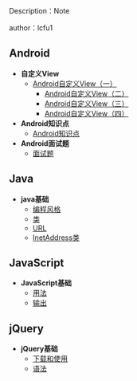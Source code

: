 Description：Note

author：lcfu1

## Android

- **自定义View**
  - [Android自定义View（一）](Android/CustomView/CustomView1.md)
    - [Android自定义View（二）](Android/CustomView/CustomView2.md)
    - [Android自定义View（三）](Android/CustomView/CustomView3.md)
    - [Android自定义View（四）](Android/CustomView/CustomView4.md)
- **Android知识点**
  - [Android知识点](Android/AndroidKnowledge.md)
- **Android面试题**
  - [面试题](Android/Interview/interview.md)

## Java

- **java基础**
  - [编程风格](Java/CodingStyle.md)
  - [类](Java/class.md)
  - [URL](Java/URL.md)
  - [InetAddress类](Java/InetAddress.md)

## JavaScript

- **JavaScript基础**
  - [用法](JavaScript/use.md)
  - [输出](JavaScript/output.md)

## jQuery

- **jQuery基础**
  - [下载和使用](jQuery/download-and-use.md)
  - [语法](jQuery/jQuery-syntax.md)